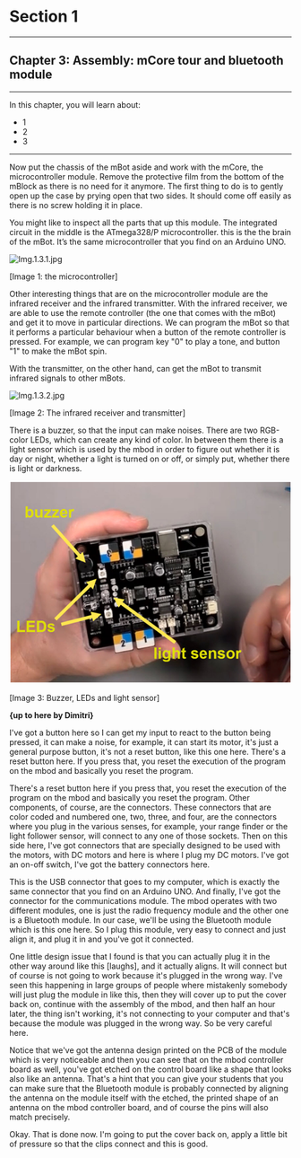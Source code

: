# Section 1

---

## Chapter 3: Assembly: mCore tour and bluetooth module

---

In this chapter, you will learn about:

* 1
* 2
* 3

---

Now put the chassis of the mBot aside and work with the mCore, the microcontroller module. Remove the protective film from the bottom of the mBlock as there is no need for it anymore. The first thing to do is to gently open up the case by prying open that two sides. It should come off easily as there is no screw holding it in place.

You might like to inspect all the parts that up this module. The integrated circuit in the middle is the ATmega328/P microcontroller. this is the the brain of the mBot. It’s the same microcontroller that you find on an Arduino UNO.

![](file:///C:\Users\dimit\AppData\Local\Temp\msohtmlclip1\01\clip_image002.jpg "Img.1.3.1.jpg")

\[Image 1: the microcontroller\]

Other interesting things that are on the microcontroller module are the infrared receiver and the infrared transmitter. With the infrared receiver, we are able to use the remote controller \(the one that comes with the mBot\) and get it to move in particular directions. We can program the mBot so that it performs a particular behaviour when a button of the remote controller is pressed. For example, we can program key "0" to play a tone, and button "1" to make the mBot spin.

With the transmitter, on the other hand, can get the mBot to transmit infrared signals to other mBots.

![](file:///C:\Users\dimit\AppData\Local\Temp\msohtmlclip1\01\clip_image004.jpg "Img.1.3.2.jpg")

\[Image 2: The infrared receiver and transmitter\]

There is a buzzer, so that the input can make noises. There are two RGB-color LEDs, which can create any kind of color. In between them there is a light sensor which is used by the mbod in order to figure out whether it is day or night, whether a light is turned on or off, or simply put, whether there is light or darkness.

![](/assets/Img.1.3.3)

\[Image 3: Buzzer, LEDs and light sensor\]

**{up to here by Dimitri}**

I've got a button here so I can get my input to react to the button being pressed, it can make a noise, for example, it can start its motor, it's just a general purpose button, it's not a reset button, like this one here. There's a reset button here. If you press that, you reset the execution of the program on the mbod and basically you reset the program.

There's a reset button here if you press that, you reset the execution of the program on the mbod and basically you reset the program. Other components, of course, are the connectors. These connectors that are color coded and numbered one, two, three, and four, are the connectors where you plug in the various senses, for example, your range finder or the light follower sensor, will connect to any one of those sockets. Then on this side here, I've got connectors that are specially designed to be used with the motors, with DC motors and here is where I plug my DC motors. I've got an on-off switch, I've got the battery connectors here.

This is the USB connector that goes to my computer, which is exactly the same connector that you find on an Arduino UNO. And finally, I've got the connector for the communications module. The mbod operates with two different modules, one is just the radio frequency module and the other one is a Bluetooth module. In our case, we'll be using the Bluetooth module which is this one here. So I plug this module, very easy to connect and just align it, and plug it in and you've got it connected.

One little design issue that I found is that you can actually plug it in the other way around like this \[laughs\], and it actually aligns. It will connect but of course is not going to work because it's plugged in the wrong way. I've seen this happening in large groups of people where mistakenly somebody will just plug the module in like this, then they will cover up to put the cover back on, continue with the assembly of the mbod, and then half an hour later, the thing isn't working, it's not connecting to your computer and that's because the module was plugged in the wrong way. So be very careful here.

Notice that we've got the antenna design printed on the PCB of the module which is very noticeable and then you can see that on the mbod controller board as well, you've got etched on the control board like a shape that looks also like an antenna. That's a hint that you can give your students that you can make sure that the Bluetooth module is probably connected by aligning the antenna on the module itself with the etched, the printed shape of an antenna on the mbod controller board, and of course the pins will also match precisely.

Okay. That is done now. I'm going to put the cover back on, apply a little bit of pressure so that the clips connect and this is good.

